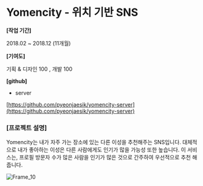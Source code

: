 # Yomencity - 위치 기반 SNS

**[작업 기간]** 

   2018.02 ~ 2018.12 (11개월)

**[기여도]**

  기획 & 디자인 100 , 개발 100

**[github]**


- server

[https://github.com/pyeonjaesik/yomencity-server](https://github.com/pyeonjaesik/yomencity-server)

### **[프로젝트 설명]**

  Yomencity는 내가 자주 가는 장소에 있는 다른 이성을 추천해주는 SNS입니다. 대체적으로 내가 좋아하는 이성은 다른 사람에게도 인기가 많을 가능성 또한 높습니다. 이 서비스는, 프로필 방문자 수가 많은 사람을 인기가 많은 것으로 간주하여 우선적으로 추천 해 줍니다.

![Frame_10](https://user-images.githubusercontent.com/38762911/213835858-9a65a9c1-d5a1-4d7a-a5cf-a78906a8ab3d.png)
